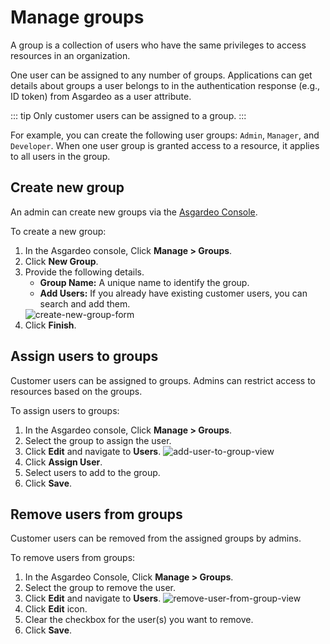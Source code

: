# Manage groups

A group is a collection of users who have the same privileges to access resources in an organization. 
    
One user can be assigned to any number of groups. Applications can get details about groups a user belongs to in the authentication response (e.g., ID token) from Asgardeo as a user attribute.                                                          

::: tip
Only <a :href="$withBase('/guides/users/manage-customers/')">customer</a> users can be assigned to a group.
:::

For example, you can create the following user groups: `Admin`, `Manager`, and `Developer`. When one user group is granted access to a resource, it applies to all users in the group.

## Create new group
An admin can create new groups via the [Asgardeo Console](https://console.asgardeo.io). 

To create a new group:
1. In the Asgardeo console, Click **Manage > Groups**.
2. Click **New Group**.
3. Provide the following details.
    - **Group Name:** A unique name to identify the group.   
    - **Add Users:** If you already have existing customer users, you can search and add them.
    <img :src="$withBase('/assets/img/guides/groups/create-new-group-form.png')" alt="create-new-group-form">
4. Click **Finish**.

## Assign users to groups
Customer users can be assigned to groups. Admins can restrict access to resources based on the groups.

To assign  users  to groups:
1. In the Asgardeo console, Click **Manage > Groups**.
2. Select the group to assign the user.
3. Click **Edit** and navigate to **Users**.
     <img :src="$withBase('/assets/img/guides/groups/add-user-to-group-view.png')" alt="add-user-to-group-view">
4. Click **Assign User**.
5. Select users to add to the group.
6. Click **Save**.

## Remove users from groups
<a :href="$withBase('/guides/users/manage-customers/')">Customer</a> users can be removed from the assigned groups by admins.

To remove users from groups:
1. In the Asgardeo Console, Click **Manage > Groups**.
2. Select the group to remove the user.
3. Click **Edit** and navigate to **Users**.
    <img :src="$withBase('/assets/img/guides/groups/remove-user-from-group-view.png')" alt="remove-user-from-group-view">
4. Click **Edit** icon.
5. Clear the checkbox for the user(s) you want to remove.
6. Click **Save**.
